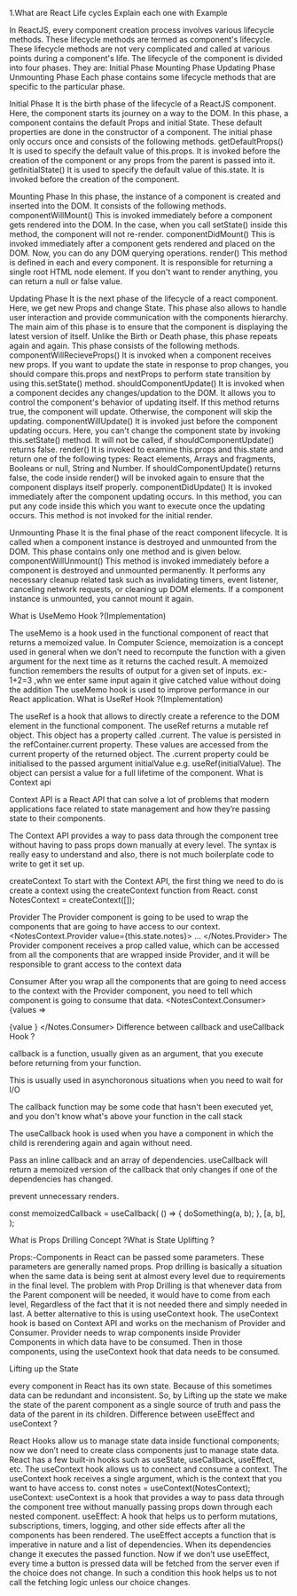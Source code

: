 1.What are React Life cycles Explain each one with Example

In ReactJS, every component creation process involves various lifecycle methods. These lifecycle methods are termed as component's lifecycle. These lifecycle methods are not very complicated and called at various points during a component's life. The lifecycle of the component is divided into four phases. They are:
Initial Phase Mounting Phase Updating Phase Unmounting Phase Each phase contains some lifecycle methods that are specific to the particular phase.

Initial Phase It is the birth phase of the lifecycle of a ReactJS component. Here, the component starts its journey on a way to the DOM. In this phase, a component contains the default Props and initial State. These default properties are done in the constructor of a component. The initial phase only occurs once and consists of the following methods.
getDefaultProps() It is used to specify the default value of this.props. It is invoked before the creation of the component or any props from the parent is passed into it. getInitialState() It is used to specify the default value of this.state. It is invoked before the creation of the component.

Mounting Phase In this phase, the instance of a component is created and inserted into the DOM. It consists of the following methods.
componentWillMount() This is invoked immediately before a component gets rendered into the DOM. In the case, when you call setState() inside this method, the component will not re-render. componentDidMount() This is invoked immediately after a component gets rendered and placed on the DOM. Now, you can do any DOM querying operations. render() This method is defined in each and every component. It is responsible for returning a single root HTML node element. If you don't want to render anything, you can return a null or false value.

Updating Phase It is the next phase of the lifecycle of a react component. Here, we get new Props and change State. This phase also allows to handle user interaction and provide communication with the components hierarchy. The main aim of this phase is to ensure that the component is displaying the latest version of itself. Unlike the Birth or Death phase, this phase repeats again and again. This phase consists of the following methods.
componentWillRecieveProps() It is invoked when a component receives new props. If you want to update the state in response to prop changes, you should compare this.props and nextProps to perform state transition by using this.setState() method. shouldComponentUpdate() It is invoked when a component decides any changes/updation to the DOM. It allows you to control the component's behavior of updating itself. If this method returns true, the component will update. Otherwise, the component will skip the updating. componentWillUpdate() It is invoked just before the component updating occurs. Here, you can't change the component state by invoking this.setState() method. It will not be called, if shouldComponentUpdate() returns false. render() It is invoked to examine this.props and this.state and return one of the following types: React elements, Arrays and fragments, Booleans or null, String and Number. If shouldComponentUpdate() returns false, the code inside render() will be invoked again to ensure that the component displays itself properly. componentDidUpdate() It is invoked immediately after the component updating occurs. In this method, you can put any code inside this which you want to execute once the updating occurs. This method is not invoked for the initial render.

Unmounting Phase It is the final phase of the react component lifecycle. It is called when a component instance is destroyed and unmounted from the DOM. This phase contains only one method and is given below.
componentWillUnmount() This method is invoked immediately before a component is destroyed and unmounted permanently. It performs any necessary cleanup related task such as invalidating timers, event listener, canceling network requests, or cleaning up DOM elements. If a component instance is unmounted, you cannot mount it again.

What is UseMemo Hook ?(Implementation)

The useMemo is a hook used in the functional component of react that returns a memoized value. In Computer Science, memoization is a concept used in general when we don’t need to recompute the function with a given argument for the next time as it returns the cached result. A memoized function remembers the results of output for a given set of inputs.
ex:- 1+2=3 ,whn we enter same input again it give catched value without doing the addition
The useMemo hook is used to improve performance in our React application.
What is UseRef Hook ?(Implementation)

The useRef is a hook that allows to directly create a reference to the DOM element in the functional component.
The useRef returns a mutable ref object. This object has a property called .current. The value is persisted in the refContainer.current property. These values are accessed from the current property of the returned object. The .current property could be initialised to the passed argument initialValue e.g. useRef(initialValue). The object can persist a value for a full lifetime of the component.
What is Context api

Context API is a React API that can solve a lot of problems that modern applications face related to state management and how they’re passing state to their components.

The Context API provides a way to pass data through the component tree without having to pass props down manually at every level. The syntax is really easy to understand and also, there is not much boilerplate code to write to get it set up.

createContext To start with the Context API, the first thing we need to do is create a context using the createContext function from React. const NotesContext = createContext([]);

Provider The Provider component is going to be used to wrap the components that are going to have access to our context. <NotesContext.Provider value={this.state.notes}> ... </Notes.Provider> The Provider component receives a prop called value, which can be accessed from all the components that are wrapped inside Provider, and it will be responsible to grant access to the context data

Consumer After you wrap all the components that are going to need access to the context with the Provider component, you need to tell which component is going to consume that data. <NotesContext.Consumer> {values =>

{value
} </Notes.Consumer>
Difference between callback and useCallback Hook ?

callback is a function, usually given as an argument, that you execute before returning from your function.

This is usually used in asynchoronous situations when you need to wait for I/O

The callback function may be some code that hasn't been executed yet, and you don't know what's above your function in the call stack

The useCallback hook is used when you have a component in which the child is rerendering again and again without need.

Pass an inline callback and an array of dependencies. useCallback will return a memoized version of the callback that only changes if one of the dependencies has changed.

prevent unnecessary renders.

const memoizedCallback = useCallback( () => { doSomething(a, b); }, [a, b], );

What is Props Drilling Concept ?What is State Uplifting ?

Props:-Components in React can be passed some parameters. These parameters are generally named props.
Prop drilling is basically a situation when the same data is being sent at almost every level due to requirements in the final level.
The problem with Prop Drilling is that whenever data from the Parent component will be needed, it would have to come from each level, Regardless of the fact that it is not needed there and simply needed in last.
A better alternative to this is using useContext hook. The useContext hook is based on Context API and works on the mechanism of Provider and Consumer. Provider needs to wrap components inside Provider Components in which data have to be consumed. Then in those components, using the useContext hook that data needs to be consumed.

Lifting up the State

every component in React has its own state. Because of this sometimes data can be redundant and inconsistent. So, by Lifting up the state we make the state of the parent component as a single source of truth and pass the data of the parent in its children.
Difference between useEffect and useContext ?

React Hooks allow us to manage state data inside functional components; now we don’t need to create class components just to manage state data.
React has a few built-in hooks such as useState, useCallback, useEffect, etc.
The useContext hook allows us to connect and consume a context. The useContext hook receives a single argument, which is the context that you want to have access to.
const notes = useContext(NotesContext);
useContext: useContext is a hook that provides a way to pass data through the component tree without manually passing props down through each nested component.
useEffect: A hook that helps us to perform mutations, subscriptions, timers, logging, and other side effects after all the components has been rendered. The useEffect accepts a function that is imperative in nature and a list of dependencies. When its dependencies change it executes the passed function.
Now if we don’t use useEffect, every time a button is pressed data will be fetched from the server even if the choice does not change. In such a condition this hook helps us to not call the fetching logic unless our choice changes.
